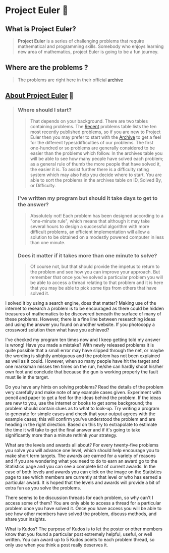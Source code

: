 # Project Euler   	:triangular_ruler:

## What is Project Euler?
>**Project Euler** is a series of challenging problems that require mathematical and programming skills. Somebody who enjoys learning new area of mathematics, project Euler is going to be a fun journey.

## Where are the problems ?
>The problems are right here in their official [archive](https://projecteuler.net/archives)

## [About Project Euler](https://projecteuler.net/about) 	:bookmark_tabs:
>
> ### Where should I start?
>>That depends on your background. There are two tables containing problems. The [Recent](https://projecteuler.net/recent) problems table lists the ten most recently published problems, so if you are new to Project Euler then you may prefer to start with the [Archive](https://projecteuler.net/archives) to get a feel for the different types/difficulties of our problems. The first one-hundred or so problems are generally considered to be easier than the problems which follow. In the archives table you will be able to see how many people have solved each problem; as a general rule of thumb the more people that have solved it, the easier it is. To assist further there is a difficulty rating system which may also help you decide where to start. You are able to sort the problems in the archives table on ID, Solved By, or Difficulty.
>
> ### I've written my program but should it take days to get to the answer?
>>Absolutely not! Each problem has been designed according to a "one-minute rule", which means that although it may take several hours to design a successful algorithm with more difficult problems, an efficient implementation will allow a solution to be obtained on a modestly powered computer in less than one minute.
>
> ### Does it matter if it takes more than one minute to solve?
>> Of course not, but that should provide the impetus to return to the problem and see how you can improve your approach. But remember that once you've solved a particular problem you will be able to access a thread relating to that problem and it is here that you may be able to pick some tips from others that have solved it.

I solved it by using a search engine, does that matter?
Making use of the internet to research a problem is to be encouraged as there could be hidden treasures of mathematics to be discovered beneath the surface of many of these problems. However, there is a fine line between researching ideas and using the answer you found on another website. If you photocopy a crossword solution then what have you achieved?

I've checked my program ten times now and I keep getting told my answer is wrong! Have you made a mistake?
With newly released problems it is quite possible that a small error may have slipped through the net, or maybe the wording is slightly ambiguous and the problem has not been explained as well as it could. However, when so many people have hit the target and one marksman misses ten times on the run, he/she can hardly shoot his/her own foot and conclude that because the gun is working properly the fault must lie in the target.


Do you have any hints on solving problems?
Read the details of the problem very carefully and make note of any example cases given. Experiment with pencil and paper to get a feel for the ideas behind the problem. If the ideas are new to you, use the internet or books to get some background; the problem should contain clues as to what to look-up. Try writing a program to generate for simple cases and check that your output agrees with the example cases; this will confirm you've understood the problem and are heading in the right direction. Based on this try to extrapolate to estimate the time it will take to get the final answer and if it's going to take significantly more than a minute rethink your strategy.


What are the levels and awards all about?
For every twenty-five problems you solve you will advance one level, which should help encourage you to make short term targets. The awards are earned for a variety of reasons and if you are wondering what you need to do to earn an award go to the Statistics page and you can see a complete list of current awards. In the case of both levels and awards you can click on the image on the Statistics page to see which members are currently at that level or who has earned a particular award. It is hoped that the levels and awards will provide a bit of extra fun as you solve the problems.

There seems to be discussion threads for each problem, so why can't I access some of them?
You are only able to access a thread for a particular problem once you have solved it. Once you have access you will be able to see how other members have solved the problem, discuss methods, and share your insights.


What is Kudos?
The purpose of Kudos is to let the poster or other members know that you found a particular post extremely helpful, useful, or well written. You can award up to 5 Kudos points to each problem thread, so only use when you think a post really deserves it.



